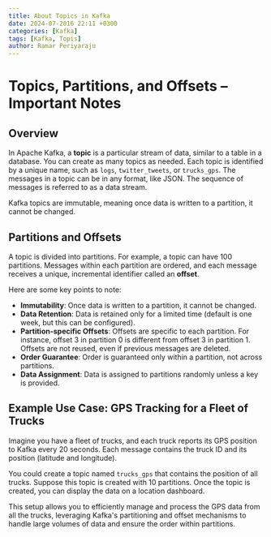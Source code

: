 ```yaml
---
title: About Topics in Kafka
date: 2024-07-2016 22:11 +0300
categories: [Kafka]
tags: [Kafka, Topis]
author: Ramar Periyaraju
---
```


# Topics, Partitions, and Offsets – Important Notes

## Overview

In Apache Kafka, a **topic** is a particular stream of data, similar to a table in a database. You can create as many topics as needed. Each topic is identified by a unique name, such as `logs`, `twitter_tweets`, or `trucks_gps`. The messages in a topic can be in any format, like JSON. The sequence of messages is referred to as a data stream.

Kafka topics are immutable, meaning once data is written to a partition, it cannot be changed.

## Partitions and Offsets

A topic is divided into partitions. For example, a topic can have 100 partitions. Messages within each partition are ordered, and each message receives a unique, incremental identifier called an **offset**.

Here are some key points to note:

- **Immutability**: Once data is written to a partition, it cannot be changed.
- **Data Retention**: Data is retained only for a limited time (default is one week, but this can be configured).
- **Partition-specific Offsets**: Offsets are specific to each partition. For instance, offset 3 in partition 0 is different from offset 3 in partition 1. Offsets are not reused, even if previous messages are deleted.
- **Order Guarantee**: Order is guaranteed only within a partition, not across partitions.
- **Data Assignment**: Data is assigned to partitions randomly unless a key is provided.

## Example Use Case: GPS Tracking for a Fleet of Trucks

Imagine you have a fleet of trucks, and each truck reports its GPS position to Kafka every 20 seconds. Each message contains the truck ID and its position (latitude and longitude).

You could create a topic named `trucks_gps` that contains the position of all trucks. Suppose this topic is created with 10 partitions. Once the topic is created, you can display the data on a location dashboard.

This setup allows you to efficiently manage and process the GPS data from all the trucks, leveraging Kafka's partitioning and offset mechanisms to handle large volumes of data and ensure the order within partitions.
